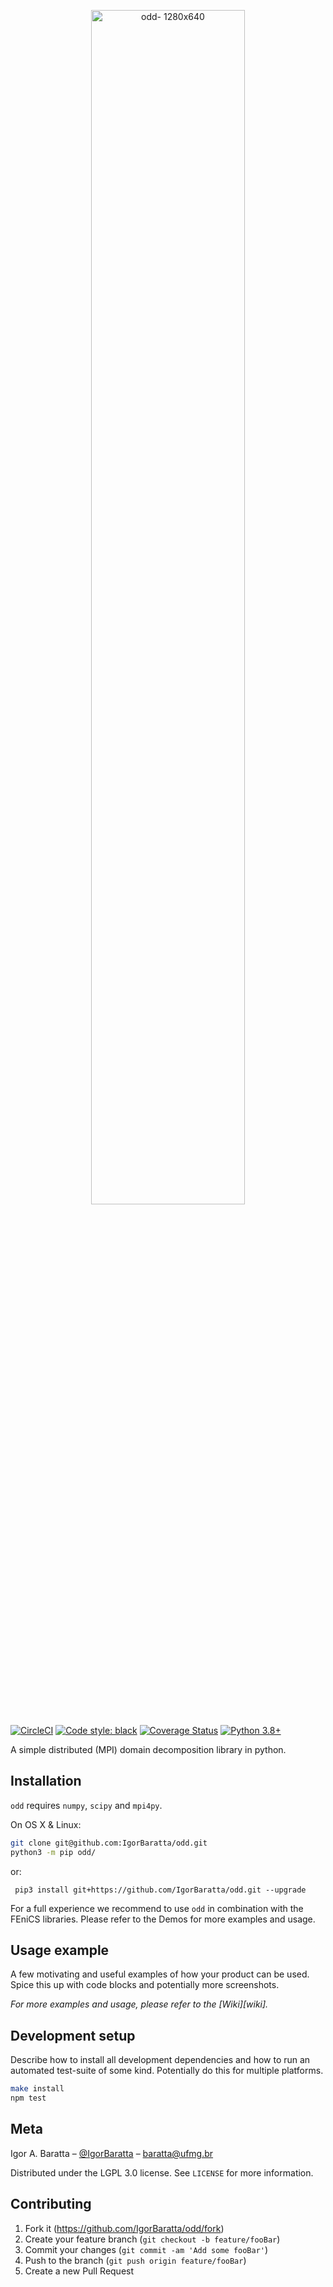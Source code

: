 <p align="center">
  <a href="https://github.com/IgorBaratta/odd/"><img src="https://user-images.githubusercontent.com/15614155/74994585-39e82c80-542d-11ea-8cde-a2c2a6f95dbf.png" alt="odd- 1280x640" width="70%"/></a>
</p>

[![CircleCI](https://circleci.com/gh/IgorBaratta/odd.svg?style=shield&circle-token=665de032e391d8428935ec8940d183fbdd6576d7)](https://circleci.com/gh/IgorBaratta/odd)
[![Code style: black](https://img.shields.io/badge/code%20style-black-000000.svg)](https://github.com/psf/black)
[![Coverage Status](https://coveralls.io/repos/github/IgorBaratta/odd/badge.svg?branch=master&t=RH1GCe)](https://coveralls.io/github/IgorBaratta/odd?branch=master)
[![Python 3.8+](https://img.shields.io/badge/python-3.8+-blue.svg)](https://www.python.org/downloads/release/python-380/)

A simple distributed (MPI) domain decomposition library in python.

## Installation
`odd` requires `numpy`, `scipy` and `mpi4py`.

On OS X & Linux:

```sh
git clone git@github.com:IgorBaratta/odd.git
python3 -m pip odd/
```

or:

```
 pip3 install git+https://github.com/IgorBaratta/odd.git --upgrade
``` 

For a full experience we recommend to use `odd` in combination with the FEniCS libraries.
Please refer to the Demos for more examples and usage.

## Usage example

A few motivating and useful examples of how your product can be used. Spice this up with code blocks and potentially more screenshots.

_For more examples and usage, please refer to the [Wiki][wiki]._

## Development setup

Describe how to install all development dependencies and how to run an automated test-suite of some kind. Potentially do this for multiple platforms.

```sh
make install
npm test
```

## Meta

Igor A. Baratta – [@IgorBaratta](https://github.com/IgorBaratta) – baratta@ufmg.br

Distributed under the LGPL 3.0 license. See ``LICENSE`` for more information.

## Contributing

1. Fork it (<https://github.com/IgorBaratta/odd/fork>)
2. Create your feature branch (`git checkout -b feature/fooBar`)
3. Commit your changes (`git commit -am 'Add some fooBar'`)
4. Push to the branch (`git push origin feature/fooBar`)
5. Create a new Pull Request
